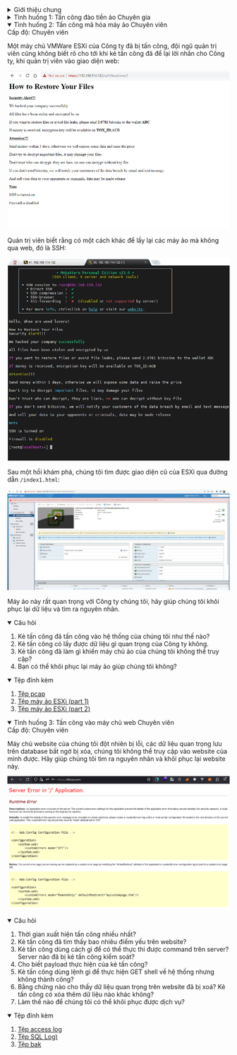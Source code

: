 <details>
<summary>Giới thiệu chung</summary>

DFLab xây dựng một chuỗi kịch bản tấn công sát với thực tế và đưa ra các mẫu bằng chứng, tệp nhật ký,... cho các
chuyên gia ứng cứu, điều tra, phân tích sự cố giả định.

Sự cố được giả định tại một Công ty có tên DFCorp có trụ sở tại Việt Nam. Công ty có tên miền dfcorp.com và sử dụng
các máy chủ, được thiết kế và lắp đặt, kết nối theo sơ đồ sau:

![DFCorp Network](images/dfcorp-net.png)

Danh sách các dải mạng:
* DMZ: 10.0.9.0/24
* WZ: 10.0.8.0/24
* USERLAN: 10.0.10.0/24

Danh sách các thiết bị tham gia hệ thống mạng:
* Máy chủ ADDS (WZ): 10.0.8.2 cài đặt Windows Server 2019
* Máy chủ Database (WZ): 10.0.8.5 cài đặt
* Máy chủ MS Exchange (DMZ): 10.0.9.3 cài đặt Window Server 2019 và MS Exchange 2019
* Máy chủ IIS (DMZ): 10.0.9.4 cài đặt Windows Server 2019
* Máy chủ Firewall: 10.10.2.136 cài đặt pfSense
* Các nhân viên tham gia với dải mạng USERLAN
* Máy chủ IDS tham gia dải mạng USERLAN

Các máy chủ MS Exchange và IIS được NAT ra ngoài mạng internet và được proxy thông qua haproxy đã được bật header
x-forwarded-for.
</details>

<details>
<summary>Tình huống 1: Tấn công đào tiền ảo <span class="badge bg-danger">Chuyên gia</span></summary>
Cấp độ: <span class="badge bg-danger">Chuyên gia</span>

Qua hệ thống giám sát IDS, đội ngũ quản trị, vận hành hệ thống phát hiện một cuộc tấn công tới hệ thống mạng, máy chủ
của DFCorp.
Quản trị viên nhanh chóng thực hiện các công việc sau:

1. Tiếp tục kiểm tra, theo dõi cuộc tấn công
2. Bật tcpdump và bắt các gói tin, lưu lượng truy cập trong mạng

Tuy nhiên, do năng lực hạn chế, đội ngũ quản trị đã không thể phát hiện sâu hơn các hành vi của kẻ tấn công.
Vài ngày sau đó, đội ngũ quản trị nhận được báo cáo từ người dùng rằng máy tính của họ cặp trục trặc, hay bị đơ, không
làm việc được.
Cùng thời gian đó, máy chủ Email của hệ thống hoạt động chập chờn, CPU luôn ở mức 99%.

Bạn, với vai trò là chuyên viên điều tra, ứng cứu sự cố, hãy giúp công ty DFCorp điều tra sự cố này.

Hình ảnh Máy chủ Email:

![EXCH Screenshot](challenge1/exchange-screenshot.png)

Hình ảnh Máy chủ ADDS:

![DC Screenshot](challenge1/dc-screenshot.png)

Hình ảnh do người dùng cung cấp:

![User Screenshot](challenge1/user-screenshot.png)

<details open>
<summary>Câu hỏi</summary>

1. Kẻ tấn công đã sử dụng công cụ gì để rà quét hệ thống của DFCorp? IP của kẻ tấn công sử dụng để rà quét là gì?
2. Kẻ tấn công có phát hiện được lỗ hổng gì trong đợt rà quét đó không? Nếu có hãy chỉ ra lỗ hổng.
3. Kẻ tấn công đã tấn công qua email nào của hệ thống? Có thành công hay không?
4. Kẻ tấn công có lấy được dữ liệu quan trọng nào của DFCorp không?
5. Đường dẫn kẻ tấn công thực hiện để khai thác lỗ hổng và sử dụng shell? Kẻ tấn công có sử dụng shell thành công
hay không?
6. CnC server của kẻ tấn công là gì?
7. Quá trình mà kẻ tấn công thực hiện gây ra hậu quả như các hình ảnh trên.
</details>

<details open>
<summary>Tệp đính kèm</summary>

1. [Tệp pcap khi phát hiện dấu hiệu tấn công (part
1)](https://github.com/VNCERT-CC/digital-forensics-lab-frontend/releases/download/challenge1/DFLab-challenge1-network1.zip.001)
2. [Tệp pcap khi phát hiện dấu hiệu tấn công (part
2)](https://github.com/VNCERT-CC/digital-forensics-lab-frontend/releases/download/challenge1/DFLab-challenge1-network1.zip.002)
3. [Tệp pcap
(tiếp)](https://github.com/VNCERT-CC/digital-forensics-lab-frontend/releases/download/challenge1/DFLab-challenge1-network2.pcap.gz)
4. [Tệp logs
ADDS](https://github.com/VNCERT-CC/digital-forensics-lab-frontend/releases/download/challenge1/DFLab-challenge1-Logs-ADDS.zip)
5. [Tệp logs
User](https://github.com/VNCERT-CC/digital-forensics-lab-frontend/releases/download/challenge1/DFLab-challenge1-Logs-User.zip)
6. [Tệp logs
Exchange](https://github.com/VNCERT-CC/digital-forensics-lab-frontend/releases/download/challenge1/DFLab-challenge1-Logs-EXCH01.zip)
</details>


</details>

<details open>
<summary>Tình huống 2: Tấn công mã hóa máy ảo <span class="badge bg-warning">Chuyên viên</span></summary>
Cấp độ: <span class="badge bg-warning">Chuyên viên</span>

Một máy chủ VMWare ESXi của Công ty đã bị tấn công, đội ngũ quản trị viên cũng không biết rõ cho tới khi kẻ tấn công
đã để lại lời nhắn cho Công ty, khi quản trị viên vào giao diện web:

![Hacker message Screenshot](challenge2/hacker-message.png)

Quản trị viên biết rằng có một cách khác để lấy lại các máy ảo mà không qua web, đó là SSH:

![Hacker message ssh Screenshot](challenge2/hacker-message-ssh.png)

Sau một hồi khám phá, chúng tôi tìm được giao diện cũ của ESXi qua đường dẫn `/index1.html`:

![Index1 Screenshot](challenge2/vm-encrypted.png)

Máy ảo này rất quan trọng với Công ty chúng tôi, hãy giúp chúng tôi khôi phục lại dữ liệu và tìm ra nguyên nhân.

<details open>
<summary>Câu hỏi</summary>

1. Kẻ tấn công đã tấn công vào hệ thống của chúng tôi như thế nào?
2. Kẻ tấn công có lấy được dữ liệu gì quan trọng của Công ty không.
3. Kẻ tấn công đã làm gì khiến máy chủ ảo của chúng tôi không thể truy cập?
4. Bạn có thể khôi phục lại máy ảo giúp chúng tôi không?
</details>

<details open>
<summary>Tệp đính kèm</summary>

1. [Tệp
pcap](https://github.com/VNCERT-CC/digital-forensics-lab-frontend/releases/download/challenge2/DFLab-challenge2-network.pcap)
2. [Tệp máy ảo ESXi (part
1)](https://github.com/VNCERT-CC/digital-forensics-lab-frontend/releases/download/challenge2/DFLab-challenge2-VMware.ESXi.6.x.7z.001)
3. [Tệp máy ảo ESXi (part
2)](https://github.com/VNCERT-CC/digital-forensics-lab-frontend/releases/download/challenge2/DFLab-challenge2-VMware.ESXi.6.x.7z.002)
</details>

</details>

<details open>
<summary>Tình huống 3: Tấn công vào máy chủ web <span class="badge bg-warning">Chuyên viên</span></summary>
Cấp độ: <span class="badge bg-warning">Chuyên viên</span>

Máy chủ website của chúng tôi đột nhiên bị lỗi, các dữ liệu quan trọng lưu trên database bất ngờ bị xóa, chúng tôi không thể truy cập vào website của mình được. Hãy giúp chúng tôi tìm ra nguyên nhân và khôi phục lại website này.


![Web error Screenshot](challenge3/web-error.png)


<details open>
<summary>Câu hỏi</summary>

1. Thời gian xuất hiện tấn công nhiều nhất?
2. Kẻ tấn công đã tìm thấy bao nhiêu điểm yếu trên website?
3. Kẻ tấn công dùng cách gì để có thể thực thi được command trên server? Server nào đã bị kẻ tấn công kiểm soát?
4. Cho biết payload thực hiện của kẻ tấn công?
5. Kẻ tấn công dùng lệnh gì để thực hiện GET shell về hệ thống nhưng không thành công?
6. Bằng chứng nào cho thấy dữ liệu quan trọng trên website đã bị xoá? Kẻ tấn công có xóa thêm dữ liệu nào khác không?
7. Làm thế nào để chúng tôi có thể khôi phục được dịch vụ?
</details>
  

<details open>
<summary>Tệp đính kèm</summary>

1. [Tệp access log](https://github.com/VNCERT-CC/digital-forensics-lab-frontend/releases/download/challenge3/DFLab-challenge3-access_log.zip)
2. [Tệp SQL Log)](https://github.com/VNCERT-CC/digital-forensics-lab-frontend/releases/download/challenge3/DFLab-challenge3-SQLLog.zip)
3. [Tệp bak](https://github.com/VNCERT-CC/digital-forensics-lab-frontend/releases/download/challenge3/DFLab-challenge3-bak.zip)
</details>
  
</details>